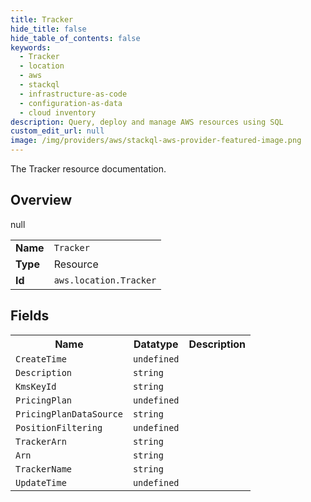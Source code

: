 ```yaml
---
title: Tracker
hide_title: false
hide_table_of_contents: false
keywords:
  - Tracker
  - location
  - aws
  - stackql
  - infrastructure-as-code
  - configuration-as-data
  - cloud inventory
description: Query, deploy and manage AWS resources using SQL
custom_edit_url: null
image: /img/providers/aws/stackql-aws-provider-featured-image.png
---
```

The Tracker resource documentation.

## Overview
<table><tbody>
<tr><td><b>Name</b></td><td><code>Tracker</code></td></tr>
<tr><td><b>Type</b></td><td>Resource</td></tr>
null
<tr><td><b>Id</b></td><td><code>aws.location.Tracker</code></td></tr>
</tbody></table>

## Fields
<table><tbody>
<tr><th>Name</th><th>Datatype</th><th>Description</th></tr>
<tr><td><code>CreateTime</code></td><td><code>undefined</code></td><td></td></tr><tr><td><code>Description</code></td><td><code>string</code></td><td></td></tr><tr><td><code>KmsKeyId</code></td><td><code>string</code></td><td></td></tr><tr><td><code>PricingPlan</code></td><td><code>undefined</code></td><td></td></tr><tr><td><code>PricingPlanDataSource</code></td><td><code>string</code></td><td></td></tr><tr><td><code>PositionFiltering</code></td><td><code>undefined</code></td><td></td></tr><tr><td><code>TrackerArn</code></td><td><code>string</code></td><td></td></tr><tr><td><code>Arn</code></td><td><code>string</code></td><td></td></tr><tr><td><code>TrackerName</code></td><td><code>string</code></td><td></td></tr><tr><td><code>UpdateTime</code></td><td><code>undefined</code></td><td></td></tr>
</tbody></table>